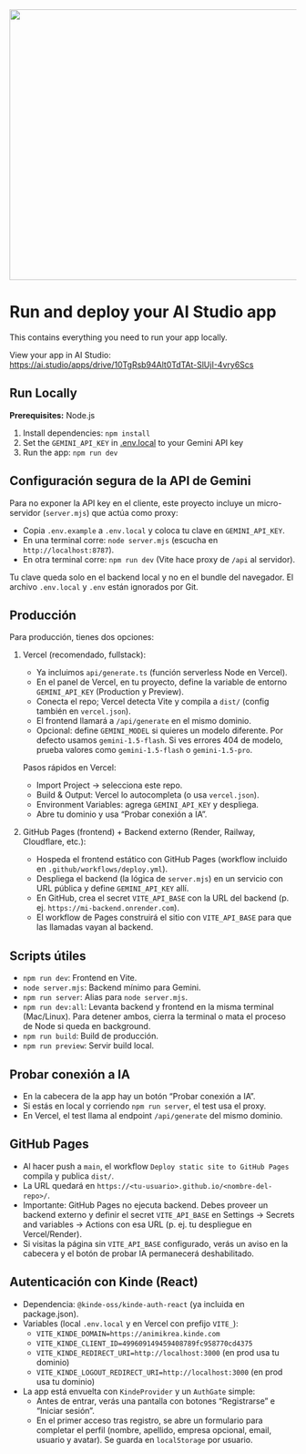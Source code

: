 <div align="center">
<img width="1200" height="475" alt="GHBanner" src="https://github.com/user-attachments/assets/0aa67016-6eaf-458a-adb2-6e31a0763ed6" />
</div>

# Run and deploy your AI Studio app

This contains everything you need to run your app locally.

View your app in AI Studio: https://ai.studio/apps/drive/10TgRsb94Alt0TdTAt-SlUjI-4vry6Scs

## Run Locally

**Prerequisites:**  Node.js


1. Install dependencies:
   `npm install`
2. Set the `GEMINI_API_KEY` in [.env.local](.env.local) to your Gemini API key
3. Run the app:
   `npm run dev`

## Configuración segura de la API de Gemini

Para no exponer la API key en el cliente, este proyecto incluye un micro-servidor (`server.mjs`) que actúa como proxy:

- Copia `.env.example` a `.env.local` y coloca tu clave en `GEMINI_API_KEY`.
- En una terminal corre: `node server.mjs` (escucha en `http://localhost:8787`).
- En otra terminal corre: `npm run dev` (Vite hace proxy de `/api` al servidor).

Tu clave queda solo en el backend local y no en el bundle del navegador. El archivo `.env.local` y `.env` están ignorados por Git.

## Producción

Para producción, tienes dos opciones:

1) Vercel (recomendado, fullstack):
   - Ya incluimos `api/generate.ts` (función serverless Node en Vercel).
   - En el panel de Vercel, en tu proyecto, define la variable de entorno `GEMINI_API_KEY` (Production y Preview).
   - Conecta el repo; Vercel detecta Vite y compila a `dist/` (config también en `vercel.json`).
   - El frontend llamará a `/api/generate` en el mismo dominio.
   - Opcional: define `GEMINI_MODEL` si quieres un modelo diferente. Por defecto usamos `gemini-1.5-flash`. Si ves errores 404 de modelo, prueba valores como `gemini-1.5-flash` o `gemini-1.5-pro`.

   Pasos rápidos en Vercel:
   - Import Project → selecciona este repo.
   - Build & Output: Vercel lo autocompleta (o usa `vercel.json`).
   - Environment Variables: agrega `GEMINI_API_KEY` y despliega.
   - Abre tu dominio y usa “Probar conexión a IA”.

2) GitHub Pages (frontend) + Backend externo (Render, Railway, Cloudflare, etc.):
   - Hospeda el frontend estático con GitHub Pages (workflow incluido en `.github/workflows/deploy.yml`).
   - Despliega el backend (la lógica de `server.mjs`) en un servicio con URL pública y define `GEMINI_API_KEY` allí.
   - En GitHub, crea el secret `VITE_API_BASE` con la URL del backend (p. ej. `https://mi-backend.onrender.com`).
   - El workflow de Pages construirá el sitio con `VITE_API_BASE` para que las llamadas vayan al backend.

## Scripts útiles

- `npm run dev`: Frontend en Vite.
- `node server.mjs`: Backend mínimo para Gemini.
- `npm run server`: Alias para `node server.mjs`.
- `npm run dev:all`: Levanta backend y frontend en la misma terminal (Mac/Linux). Para detener ambos, cierra la terminal o mata el proceso de Node si queda en background.
- `npm run build`: Build de producción.
- `npm run preview`: Servir build local.

## Probar conexión a IA

- En la cabecera de la app hay un botón “Probar conexión a IA”.
- Si estás en local y corriendo `npm run server`, el test usa el proxy.
- En Vercel, el test llama al endpoint `/api/generate` del mismo dominio.

## GitHub Pages

- Al hacer push a `main`, el workflow `Deploy static site to GitHub Pages` compila y publica `dist/`.
- La URL quedará en `https://<tu-usuario>.github.io/<nombre-del-repo>/`.
- Importante: GitHub Pages no ejecuta backend. Debes proveer un backend externo y definir el secret `VITE_API_BASE` en Settings → Secrets and variables → Actions con esa URL (p. ej. tu despliegue en Vercel/Render).
- Si visitas la página sin `VITE_API_BASE` configurado, verás un aviso en la cabecera y el botón de probar IA permanecerá deshabilitado.
## Autenticación con Kinde (React)

- Dependencia: `@kinde-oss/kinde-auth-react` (ya incluida en package.json).
- Variables (local `.env.local` y en Vercel con prefijo `VITE_`):
  - `VITE_KINDE_DOMAIN=https://animikrea.kinde.com`
  - `VITE_KINDE_CLIENT_ID=499609149459408789fc958770cd4375`
  - `VITE_KINDE_REDIRECT_URI=http://localhost:3000` (en prod usa tu dominio)
  - `VITE_KINDE_LOGOUT_REDIRECT_URI=http://localhost:3000` (en prod usa tu dominio)
- La app está envuelta con `KindeProvider` y un `AuthGate` simple:
  - Antes de entrar, verás una pantalla con botones “Registrarse” e “Iniciar sesión”.
  - En el primer acceso tras registro, se abre un formulario para completar el perfil (nombre, apellido, empresa opcional, email, usuario y avatar). Se guarda en `localStorage` por usuario.
